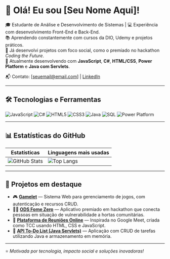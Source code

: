 # 👋 Olá! Eu sou [Seu Nome Aqui]!

🎓 Estudante de Análise e Desenvolvimento de Sistemas | 💻 Experiência com desenvolvimento Front-End e Back-End.  
📚 Aprendendo constantemente com cursos da DIO, Udemy e projetos práticos.  
🚀 Já desenvolvi projetos com foco social, como o premiado no hackathon *Coding the Future*.  
🎯 Atualmente desenvolvendo com **JavaScript**, **C#**, **HTML/CSS**, **Power Platform** e **Java com Servlets**.  

📬 Contato: [seuemail@email.com] | [LinkedIn](https://www.linkedin.com/in/seu-perfil/)

---

## 🛠️ Tecnologias e Ferramentas

![JavaScript](https://img.shields.io/badge/-JavaScript-F7DF1E?style=flat&logo=javascript&logoColor=black)
![C#](https://img.shields.io/badge/-C%23-239120?style=flat&logo=c-sharp&logoColor=white)
![HTML5](https://img.shields.io/badge/-HTML5-E34F26?style=flat&logo=html5&logoColor=white)
![CSS3](https://img.shields.io/badge/-CSS3-1572B6?style=flat&logo=css3&logoColor=white)
![Java](https://img.shields.io/badge/-Java-007396?style=flat&logo=java&logoColor=white)
![SQL](https://img.shields.io/badge/-SQL-CC2927?style=flat&logo=microsoftsqlserver&logoColor=white)
![Power Platform](https://img.shields.io/badge/-Power%20Platform-742774?style=flat&logo=powerapps&logoColor=white)

---

## 📊 Estatísticas do GitHub

| Estatísticas | Linguagens mais usadas |
|--------------|-------------------------|
| ![GitHub Stats](https://github-readme-stats.vercel.app/api?username=SEUUSUARIO&show_icons=true&theme=dark&count_private=true) | ![Top Langs](https://github-readme-stats.vercel.app/api/top-langs/?username=SEUUSUARIO&layout=compact&theme=dark) |

---

## 🚀 Projetos em destaque

- 🎮 [**Gamelet**](#) — Sistema Web para gerenciamento de jogos, com autenticação e recursos CRUD.
- 🧑‍🌾 [**ODS Fome Zero**](#) — Aplicativo premiado em hackathon que conecta pessoas em situação de vulnerabilidade a hortas comunitárias.
- 📅 [**Plataforma de Reuniões Online**](#) — Inspirada no Google Meet, criada como TCC usando HTML, CSS e JavaScript.
- 🔁 [**API To-Do List (Java Servlets)**](#) — Aplicação com CRUD de tarefas utilizando Java e armazenamento em memória.

---

⭐ *Motivada por tecnologia, impacto social e soluções inovadoras!*
